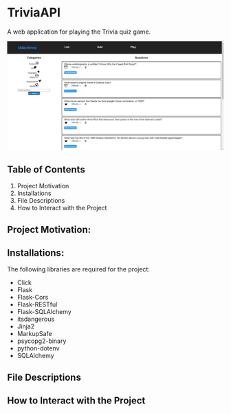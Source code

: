 # TriviaAPI
A web application for playing the Trivia quiz game. 

![Trivia Home Page](./Screenshots/Trivia%20Home%20Page.jpg)

## Table of Contents

1. Project Motivation
2. Installations
3. File Descriptions
4. How to Interact with the Project

## Project Motivation:

## Installations:
The following libraries are required for the project: 
- Click
- Flask
- Flask-Cors
- Flask-RESTful
- Flask-SQLAlchemy
- itsdangerous
- Jinja2
- MarkupSafe
- psycopg2-binary
- python-dotenv
- SQLAlchemy

## File Descriptions

## How to Interact with the Project